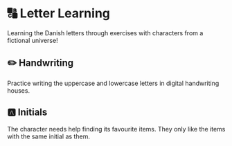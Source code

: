 # 🔠 Letter Learning

Learning the Danish letters through exercises with characters from a fictional universe!

## ✏️ Handwriting

Practice writing the uppercase and lowercase letters in digital handwriting houses.

## 🅰️ Initials

The character needs help finding its favourite items. They only like the items with the same initial as them.
